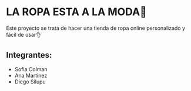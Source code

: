 # LA ROPA ESTA A LA MODA👕

Este proyecto se trata de hacer una tienda de ropa online personalizado y fácil de usar👌

## Integrantes:
- Sofia Colman 
- Ana Martinez 
- Diego Silupu

